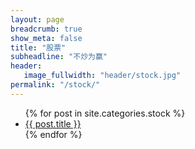 ```yaml
---
layout: page
breadcrumb: true
show_meta: false
title: "股票"
subheadline: "不炒为赢"
header:
   image_fullwidth: "header/stock.jpg"
permalink: "/stock/"
---
```

<ul>
    {% for post in site.categories.stock %}
    <li><a href="{{ site.url }}{{ site.baseurl }}{{ post.url }}">{{ post.title }}</a></li>
    {% endfor %}
</ul>